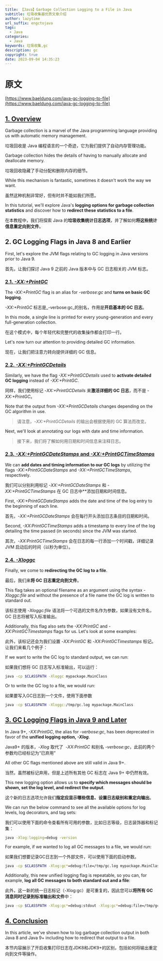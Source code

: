 ```yaml
---
title: 【Java】Garbage Collection Logging to a File in Java
subtitle: 垃圾收集器优质文章介绍
author: lazytime
url_suffix: engctojava
tags:
  - Java
categories:
  - Java
keywords: 垃圾收集,gc
description: gc
copyright: true
date: 2023-09-04 14:35:23
---
```

# 原文

[https://www.baeldung.com/java-gc-logging-to-file](https://www.baeldung.com/java-gc-logging-to-file)

## [1. Overview](https://www.baeldung.com/java-gc-logging-to-file#overview)

Garbage collection is a marvel of the Java programming language providing us with automatic memory management. 

垃圾回收是 Java 编程语言的一个奇迹，它为我们提供了自动内存管理功能。

Garbage collection hides the details of having to manually allocate and deallocate memory. 

垃圾回收隐藏了手动分配和删除内存的细节。

While this mechanism is fantastic, sometimes it doesn't work the way we want. 

虽然这种机制非常好，但有时并不能如我们所愿。

In this tutorial, we'll explore Java's **logging options for garbage collection statistics** and discover how to **redirect these statistics to a file**.

在本教程中，我们将探索 Java 的**垃圾收集统计日志选项**，并了解如何**将这些统计信息重定向到文件**。



<!-- more -->



## 2. GC Logging Flags in Java 8 and Earlier[](https://www.baeldung.com/java-gc-logging-to-file#gc-logging-flags-in-java-8-and-earlier)

First, let's explore the JVM flags relating to GC logging in Java versions prior to Java 9.

首先，让我们探讨 Java 9 之前的 Java 版本中与 GC 日志相关的 JVM 标志。

### [2.1. _-XX:+PrintGC_](https://www.baeldung.com/java-gc-logging-to-file#1--xxprintgc)

The _-XX:+PrintGC_ flag is an alias for _-verbose:gc_ and **turns on basic GC logging**. 

_-XX:+PrintGC_ 标志是_-verbose:gc_的别名，作用是**开启基本的 GC 日志**。

In this mode, a single line is printed for every young-generation and every full-generation collection. 

在这个模式中，每个年轻代和完整代的收集操作都会打印一行。

Let's now turn our attention to providing detailed GC information.

现在，让我们把注意力转向提供详细的 GC 信息。

### [2.2. _-XX:+PrintGCDetails_](https://www.baeldung.com/java-gc-logging-to-file#2--xxprintgcdetails)

Similarly, we have the flag _-XX:+PrintGCDetails_ used to **activate detailed GC logging** instead of _-XX:+PrintGC_.

同样，我们使用标记 _-XX:+PrintGCDetails_ 来**激活详细的 GC 日志**，而不是 _-XX:+PrintGC_。

Note that the output from _-XX:+PrintGCDetails_ changes depending on the GC algorithm in use.

> 请注意，_-XX:+PrintGCDetails_ 的输出会根据使用的 GC 算法而改变。

Next, we'll look at annotating our logs with date and time information.

> 接下来，我们将了解如何用日期和时间信息来注释日志。
### [2.3. _-XX:+PrintGCDateStamps_ and _-XX:+PrintGCTimeStamps_](https://www.baeldung.com/java-gc-logging-to-file#3--xxprintgcdatestamps-and--xxprintgctimestamps)

We can **add dates and timing information to our GC logs** by utilizing the flags _-XX:+PrintGCDateStamps_ and _-XX:+PrintGCTimeStamps_, respectively.

我们可以分别利用标记 _-XX:+PrintGCDateStamps_ 和 _-XX:+PrintGCTimeStamps_ 在 GC 日志中**添加日期和时间信息。

First, _-XX:+PrintGCDateStamps_ adds the date and time of the log entry to the beginning of each line.

首先，_-XX:+PrintGCDateStamps_ 会在每行开头添加日志条目的日期和时间。

Second, _-XX:PrintGCTimeStamps_ adds a timestamp to every line of the log detailing the time passed (in seconds) since the JVM was started.

其次，_-XX:PrintGCTimeStamps_ 会在日志的每一行添加一个时间戳，详细记录 JVM 启动后的时间（以秒为单位）。
### [2.4. _-Xloggc_](https://www.baeldung.com/java-gc-logging-to-file#4--xloggc)

Finally, we come to **redirecting the GC log to a file**. 

最后，我们来**将 GC 日志重定向到文件**。

This flag takes an optional filename as an argument using the syntax _-Xloggc:file_ and without the presence of a file name the GC log is written to standard out.

该标志使用 _-Xloggc:file_ 语法将一个可选的文件名作为参数，如果没有文件名，GC 日志将被写入标准输出。

Additionally, this flag also sets the _-XX:PrintGC_ and _-XX:PrintGCTimestamps_ flags for us. Let's look at some examples:

此外，该标记还会为我们设置 _-XX:PrintGC_ 和 _-XX:PrintGCTimestamps_ 标记。让我们来看几个例子：

If we want to write the GC log to standard output, we can run:

如果我们想将 GC 日志写入标准输出，可以运行：

```bash
java -cp $CLASSPATH -Xloggc mypackage.MainClass
```

Or to write the GC log to a file, we would run:

如果要写入GC日志到一个文件，使用下面参数

```sh
java -cp $CLASSPATH -Xloggc:/tmp/gc.log mypackage.MainClass
```

## [3. GC Logging Flags in Java 9 and Later](https://www.baeldung.com/java-gc-logging-to-file#gc-logging-flags-in-java-9-and-later)

In Java 9+, _-XX:PrintGC_, the alias for _-verbose:gc_, has been deprecated in favor of the **unified logging option, _-Xlog_**. 

Java9+ 的版本，_-Xlog_ 取代了  _-XX:PrintGC_ 和别名 _-verbose:gc_，此前的两个参数均已经标记为“已弃用”

All other GC flags mentioned above are still valid in Java 9+. 

当然，虽然被标记弃用，但是上述所有其他 GC 标志在 Java 9+ 中仍然有效。

This new logging option allows us to **specify which messages should be shown, set the log level, and redirect the output**.

这个新的日志选项允许我们**指定应显示哪些信息、设置日志级别和重定向输出**。

We can run the below command to see all the available options for log levels, log decorators, and tag sets:

我们可以使用下面的命令查看所有可用的参数，比如日志等级，日志装饰器和标记集：

```bash
java -Xlog:logging=debug -version
```

For example, if we wanted to log all GC messages to a file, we would run:

如果我们想要记录GC日志到一个外部文件，可以使用下面的启动参数。

```bash
java -cp $CLASSPATH -Xlog:gc*=debug:file=/tmp/gc.log mypackage.MainClass
```

Additionally, this new unified logging flag is repeatable, so you can, for example, **log all GC messages to both standard out and a file**:

此外，这一新的统一日志标记（-Xlog:gc）是可重复的，因此您可以**将所有 GC 消息同时记录到标准输出和文件**中：

```bash
java -cp $CLASSPATH -Xlog:gc*=debug:stdout -Xlog:gc*=debug:file=/tmp/gc.log mypackage.MainClass
```

## [4. Conclusion](https://www.baeldung.com/java-gc-logging-to-file#conclusion)

In this article, we've shown how to log garbage collection output in both Java 8 and Java 9+ including how to redirect that output to a file.

本节内容展示了开启收集打印日志在JDK8和JDK9+的区别，包括如何将输出重定向到文件等操作。